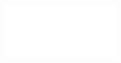 <a href="https://github.com/parzival-space">
    <svg xmlns="http://www.w3.org/2000/svg" fill="none">
        <foreignObject width="100%" height="100%"> 
            <div xmlns="http://www.w3.org/1999/xhtml">
                <picture>
                    <source media="(min-width: 769px)" srcset="/github-metrics.svg">
                    <source media="(max-width: 768px)" srcset="/github-metrics-mobile.svg">
                    <img src="/github-metrics.svg" alt="Metrics">
                </picture>
            </div>
       </foreignObject>
    </svg>
</a>
